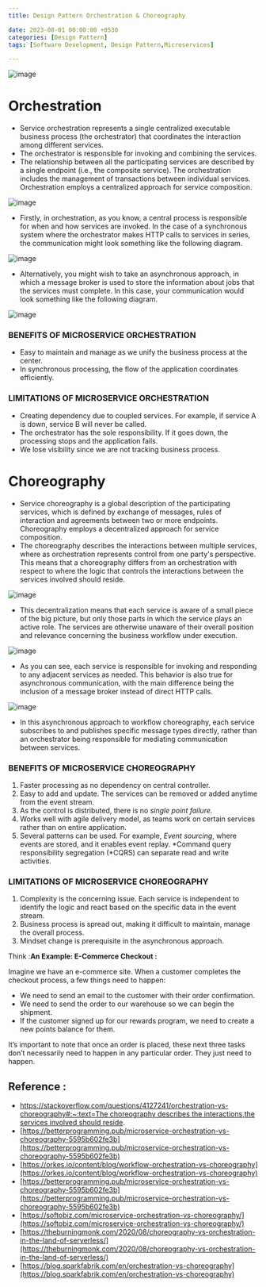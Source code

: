 ```yaml
---
title: Design Pattern Orchestration & Choreography

date: 2023-08-01 00:00:00 +0530
categories: [Design Pattern]
tags: [Software Development, Design Pattern,Microservices]

---
```



![image](https://github.com/harshityadav95/harshityadav95.github.io/assets/14792490/38bb009b-3dfc-4915-b2df-97d933ad894e)


# Orchestration

- Service orchestration represents a single centralized executable business process (the orchestrator) that coordinates the interaction among different services.
- The orchestrator is responsible for invoking and combining the services.
- The relationship between all the participating services are described by a single endpoint (i.e., the composite service). The orchestration includes the management of transactions between individual services. Orchestration employs a centralized approach for service composition.

![image](https://github.com/harshityadav95/harshityadav95.github.io/assets/14792490/5063b24b-f0da-44ef-b2aa-f7a95f5589f5)


- Firstly, in orchestration, as you know, a central process is responsible for when and how services are invoked. In the case of a synchronous system where the orchestrator makes HTTP calls to services in series, the communication might look something like the following diagram.

![image](https://github.com/harshityadav95/harshityadav95.github.io/assets/14792490/893953b5-3d5a-43c7-9d04-f63f4ecd2427)


- Alternatively, you might wish to take an asynchronous approach, in which a message broker is used to store the information about jobs that the services must complete. In this case, your communication would look something like the following diagram.

![image](https://github.com/harshityadav95/harshityadav95.github.io/assets/14792490/80147730-afe9-40f8-b576-726611f9941a)

### BENEFITS OF MICROSERVICE ORCHESTRATION

- Easy to maintain and manage as we unify the business process at the center.
- In synchronous processing, the flow of the application coordinates efficiently.

### LIMITATIONS OF MICROSERVICE ORCHESTRATION

- Creating dependency due to coupled services. For example, if service A is down, service B will never be called.
- The orchestrator has the sole responsibility. If it goes down, the processing stops and the application fails.
- We lose visibility since we are not tracking business process.

# Choreography

- Service choreography is a global description of the participating services, which is defined by exchange of messages, rules of interaction and agreements between two or more endpoints. Choreography employs a decentralized approach for service composition.
- The choreography describes the interactions between multiple services, where as orchestration represents control from one party's perspective. This means that a choreography differs from an orchestration with respect to where the logic that controls the interactions between the services involved should reside.

![image](https://github.com/harshityadav95/harshityadav95.github.io/assets/14792490/c4099dd7-e045-41d6-b57b-70bd2ec0165f)


- This decentralization means that each service is aware of a small piece of the big picture, but only those parts in which the service plays an active role. The services are otherwise unaware of their overall position and relevance concerning the business workflow under execution.

![image](https://github.com/harshityadav95/harshityadav95.github.io/assets/14792490/c51c72bd-1df3-4dea-9068-fcf15e70bd97)


- As you can see, each service is responsible for invoking and responding to any adjacent services as needed. This behavior is also true for asynchronous communication, with the main difference being the inclusion of a message broker instead of direct HTTP calls.

![image](https://github.com/harshityadav95/harshityadav95.github.io/assets/14792490/2c45d07a-5f0c-471c-a013-f3102c5fc0ef)


- In this asynchronous approach to workflow choreography, each service subscribes to and publishes specific message types directly, rather than an orchestrator being responsible for mediating communication between services.

### BENEFITS OF MICROSERVICE CHOREOGRAPHY

1. Faster processing as no dependency on central controller.
2. Easy to add and update. The services can be removed or added anytime from the event stream.
3. As the control is distributed, there is no *single point failure.*
4. Works well with agile delivery model, as teams work on certain services rather than on entire application.
5. Several patterns can be used. For example, *Event sourcing*, where events are stored, and it enables event replay. *Command query responsibility segregation (*CQRS) can separate read and write activities.

### LIMITATIONS OF MICROSERVICE CHOREOGRAPHY

1. Complexity is the concerning issue. Each service is independent to identify the logic and react based on the specific data in the event stream.
2. Business process is spread out, making it difficult to maintain, manage the overall process.
3. Mindset change is prerequisite in the asynchronous approach.

Think :****An Example: E-Commerce Checkout :****

Imagine we have an e-commerce site. When a customer completes the checkout process, a few things need to happen:

- We need to send an email to the customer with their order confirmation.
- We need to send the order to our warehouse so we can begin the shipment.
- If the customer signed up for our rewards program, we need to create a new points balance for them.

It’s important to note that once an order is placed, these next three tasks don’t necessarily need to happen in any particular order. They just need to happen.

## Reference :

- [https://stackoverflow.com/questions/4127241/orchestration-vs-choreography#:~:text=The choreography describes the interactions,the services involved should reside](https://stackoverflow.com/questions/4127241/orchestration-vs-choreography#:~:text=The%20choreography%20describes%20the%20interactions,the%20services%20involved%20should%20reside).
- [https://betterprogramming.pub/microservice-orchestration-vs-choreography-5595b602fe3b](https://betterprogramming.pub/microservice-orchestration-vs-choreography-5595b602fe3b)
- [https://orkes.io/content/blog/workflow-orchestration-vs-choreography](https://orkes.io/content/blog/workflow-orchestration-vs-choreography)
- [https://betterprogramming.pub/microservice-orchestration-vs-choreography-5595b602fe3b](https://betterprogramming.pub/microservice-orchestration-vs-choreography-5595b602fe3b)
- [https://softobiz.com/microservice-orchestration-vs-choreography/](https://softobiz.com/microservice-orchestration-vs-choreography/)
- [https://theburningmonk.com/2020/08/choreography-vs-orchestration-in-the-land-of-serverless/](https://theburningmonk.com/2020/08/choreography-vs-orchestration-in-the-land-of-serverless/)
- [https://blog.sparkfabrik.com/en/orchestration-vs-choreography](https://blog.sparkfabrik.com/en/orchestration-vs-choreography)
